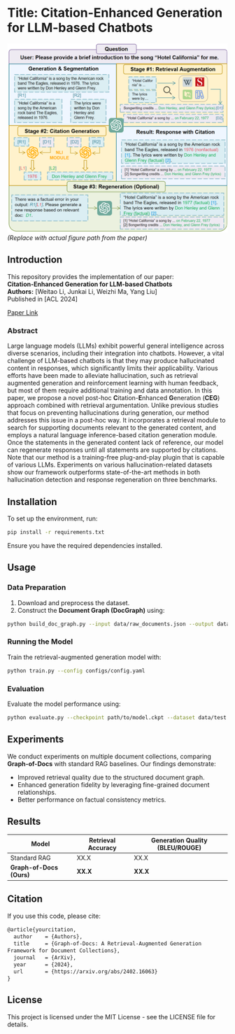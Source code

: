 # Title: Citation-Enhanced Generation for LLM-based Chatbots

![Main Figure](./pictures/method.png)  
*(Replace with actual figure path from the paper)*

## Introduction

This repository provides the implementation of our paper:  
**Citation-Enhanced Generation for LLM-based Chatbots**  
**Authors:** [Weitao Li, Junkai Li, Weizhi Ma, Yang Liu]  
Published in [ACL 2024]

[Paper Link](https://arxiv.org/abs/2402.16063)

### Abstract

Large language models (LLMs) exhibit powerful general intelligence across diverse scenarios, including their integration into chatbots. However, a vital challenge of LLM-based chatbots is that they may produce hallucinated content in responses, which significantly limits their applicability. Various efforts have been made to alleviate hallucination, such as retrieval augmented generation and reinforcement learning with human feedback, but most of them require additional training and data annotation. In this paper, we propose a novel post-hoc **C**itation-**E**nhanced **G**eneration (**CEG**) approach combined with retrieval argumentation. Unlike previous studies that focus on preventing hallucinations during generation, our method addresses this issue in a post-hoc way. It incorporates a retrieval module to search for supporting documents relevant to the generated content, and employs a natural language inference-based citation generation module. Once the statements in the generated content lack of reference, our model can regenerate responses until all statements are supported by citations. Note that our method is a training-free plug-and-play plugin that is capable of various LLMs. Experiments on various hallucination-related datasets show our framework outperforms state-of-the-art methods in both hallucination detection and response regeneration on three benchmarks.

## Installation

To set up the environment, run:

```bash
pip install -r requirements.txt
```

Ensure you have the required dependencies installed.

## Usage

### Data Preparation
1. Download and preprocess the dataset.
2. Construct the **Document Graph (DocGraph)** using:

```bash
python build_doc_graph.py --input data/raw_documents.json --output data/doc_graph.pkl
```

### Running the Model

Train the retrieval-augmented generation model with:

```bash
python train.py --config configs/config.yaml
```

### Evaluation

Evaluate the model performance using:

```bash
python evaluate.py --checkpoint path/to/model.ckpt --dataset data/test.json
```

## Experiments

We conduct experiments on multiple document collections, comparing **Graph-of-Docs** with standard RAG baselines. Our findings demonstrate:
- Improved retrieval quality due to the structured document graph.
- Enhanced generation fidelity by leveraging fine-grained document relationships.
- Better performance on factual consistency metrics.

## Results

| Model | Retrieval Accuracy | Generation Quality (BLEU/ROUGE) |
|--------|------------------|----------------------------|
| Standard RAG | XX.X | XX.X |
| **Graph-of-Docs (Ours)** | **XX.X** | **XX.X** |

## Citation

If you use this code, please cite:

```
@article{yourcitation,
  author    = {Authors},
  title     = {Graph-of-Docs: A Retrieval-Augmented Generation Framework for Document Collections},
  journal   = {ArXiv},
  year      = {2024},
  url       = {https://arxiv.org/abs/2402.16063}
}
```

## License

This project is licensed under the MIT License - see the LICENSE file for details.

